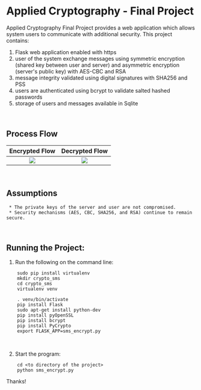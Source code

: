 # Applied Cryptography - Final Project

  Applied Cryptography Final Project provides a web application which allows system users to communicate with additional security.  This project contains:
  1) Flask web application enabled with https
  2) user of the system exchange messages using symmetric encryption (shared key between user and server) and asymmetric encryption (server's public key) with AES-CBC and RSA
  3) message integrity validated using digital signatures with SHA256 and PSS
  4) users are authenticated using bcrypt to validate salted hashed passwords
  5) storage of users and messages available in Sqlite
<BR>


## Process Flow
Encrypted Flow             |  Decrypted Flow
:-------------------------:|:-------------------------:
![](https://raw.githubusercontent.com/ceinfo/AppliedCryptography-FinalProject/master/images/cryptoFinalEncryptFlow.png)<BR>  |  ![](https://raw.githubusercontent.com/ceinfo/AppliedCryptography-FinalProject/master/images/cryptoFinalDecryptFlow.png) 
<BR>


## Assumptions
```
 * The private keys of the server and user are not compromised.
 * Security mechanisms (AES, CBC, SHA256, and RSA) continue to remain secure.
```
<BR>

## Running the Project:
1) Run the following on the command line:
```
	sudo pip install virtualenv
	mkdir crypto_sms
	cd crypto_sms
	virtualenv venv
	
	. venv/bin/activate
	pip install Flask
	sudo apt-get install python-dev	
	pip install pyOpenSSL
	pip install bcrypt
	pip install PyCrypto
	export FLASK_APP=sms_encrypt.py
```
<BR>

2) Start the program:
```
	cd <to directory of the project>
	python sms_encrypt.py
```

Thanks!
